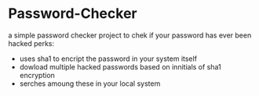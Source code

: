 # Password-Checker
a simple password checker project to chek if your password has ever been hacked
perks:
  * uses sha1 to encript the password in your system itself 
  * dowload multiple hacked passwords based on innitials of sha1 encryption
  * serches amoung these in your local system
